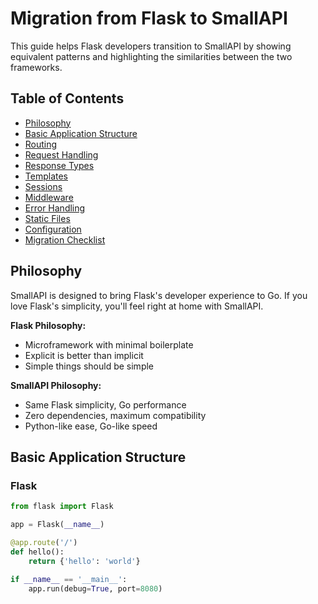 # Migration from Flask to SmallAPI

This guide helps Flask developers transition to SmallAPI by showing equivalent patterns and highlighting the similarities between the two frameworks.

## Table of Contents

- [Philosophy](#philosophy)
- [Basic Application Structure](#basic-application-structure)
- [Routing](#routing)
- [Request Handling](#request-handling)
- [Response Types](#response-types)
- [Templates](#templates)
- [Sessions](#sessions)
- [Middleware](#middleware)
- [Error Handling](#error-handling)
- [Static Files](#static-files)
- [Configuration](#configuration)
- [Migration Checklist](#migration-checklist)

## Philosophy

SmallAPI is designed to bring Flask's developer experience to Go. If you love Flask's simplicity, you'll feel right at home with SmallAPI.

**Flask Philosophy:**
- Microframework with minimal boilerplate
- Explicit is better than implicit
- Simple things should be simple

**SmallAPI Philosophy:**
- Same Flask simplicity, Go performance
- Zero dependencies, maximum compatibility
- Python-like ease, Go-like speed

## Basic Application Structure

### Flask
```python
from flask import Flask

app = Flask(__name__)

@app.route('/')
def hello():
    return {'hello': 'world'}

if __name__ == '__main__':
    app.run(debug=True, port=8080)
